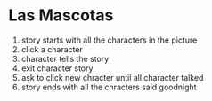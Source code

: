 <!-- psuedocode of the story -->

# Las Mascotas

1. story starts with all the characters in the picture
2. click a character
3. character tells the story
4. exit character story
5. ask to click new chracter until all character talked
6. story ends with all the chracters said goodnight